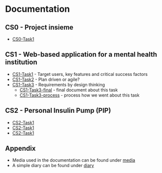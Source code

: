 # Documentation 
## CS0 - Project insieme
  * [CS0-Task1](CS0-Task1.md)
  
## CS1 - Web-based application for a mental health institution 
  * [CS1-Task1](CS1-Task1.md) - Target users, key features and critical success factors 
  * [CS1-Task2](CS1-Task2.md) - Plan driven or agile? 
  * [CS1-Task3](CS1-Task3.md) - Requirements by design thinking 
    * [CS1-Task3-final](CS1-Task3-final.md) - final document about this task 
	* [CS1-Task3-process](CS1-Task3-process.md) - process how we went about this task 
	
## CS2 - Personal Insulin Pump (PIP)
  * [CS2-Task1](CS2-Task1.md)
  * [CS2-Task1](CS2-Task1.md)
  * [CS2-Task1](CS2-Task1.md)
  
## Appendix 
  * Media used in the documentation can be found under [media](media)
  * A simple diary can be found under [diary](diary.md)